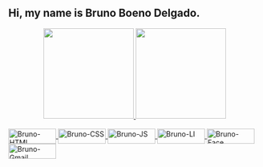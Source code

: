 ## Hi, my name is Bruno Boeno Delgado.
<div align="center">
  <a href="https://github.com/brunobdelgado">
  <img height="180em" src="https://github-readme-stats.vercel.app/api?username=brunobdelgado&show_icons=true&theme=gruvbox&include_all_commits=true&count_private=true"/>
  <img height="180em" src="https://github-readme-stats.vercel.app/api/top-langs/?username=brunobdelgado&layout=compact&langs_count=7&theme=gruvbox"/>
</div>
  
<div style="display: inline_block"><br>
    <img align="center" alt="Bruno-HTML" height="30" width="95" src="https://img.shields.io/badge/HTML5-E34F26?style=for-the-badge&logo=html5&logoColor=white">
    <img align="center" alt="Bruno-CSS" height="30" width="95" src="https://img.shields.io/badge/CSS3-1572B6?style=for-the-badge&logo=css3&logoColor=white">
    <img align="center" alt="Bruno-JS" height="30" width="95" src="https://img.shields.io/badge/JavaScript-F7DF1E?style=for-the-badge&logo=javascript&logoColor=black">
    <a href="https://www.linkedin.com/in/bruno-delgado-850178221/">
    <img align="center" alt="Bruno-LI" height="30" width="95" src="https://img.shields.io/badge/LinkedIn-0077B5?style=for-the-badge&logo=linkedin&logoColor=white">
    <img align="center" alt="Bruno-Face" height="30" width="95" src="https://img.shields.io/badge/Facebook-1877F2?style=for-the-badge&logo=facebook&logoColor=white">
    <img align="center" alt="Bruno-Gmail" height="30" width="95" src="https://img.shields.io/badge/Gmail-D14836?style=for-the-badge&logo=gmail&logoColor=white">
</div>

##
